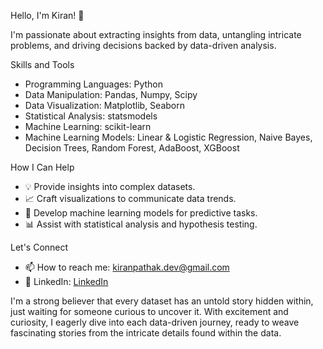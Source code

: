 Hello, I'm Kiran! 👋

I'm passionate about extracting insights from data, untangling intricate problems, and driving decisions backed by data-driven analysis.

Skills and Tools
* Programming Languages: Python
* Data Manipulation: Pandas, Numpy, Scipy
* Data Visualization: Matplotlib, Seaborn
* Statistical Analysis: statsmodels
* Machine Learning: scikit-learn
* Machine Learning Models: Linear & Logistic Regression, Naive Bayes, Decision Trees, Random Forest, AdaBoost, XGBoost

How I Can Help
* 💡 Provide insights into complex datasets.
* 📈 Craft visualizations to communicate data trends.
* 🤖 Develop machine learning models for predictive tasks.
* 📊 Assist with statistical analysis and hypothesis testing.

Let's Connect
* 📫 How to reach me: [kiranpathak.dev@gmail.com](mailto:kiranpathak.dev@gmail.com)
* 💼 LinkedIn: [LinkedIn](https://www.linkedin.com/in/kiranpathak-dev/)

I'm a strong believer that every dataset has an untold story hidden within, just waiting for someone curious to uncover it. With excitement and curiosity, I eagerly dive into each data-driven journey, ready to weave fascinating stories from the intricate details found within the data.
